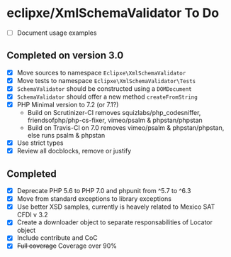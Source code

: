 # eclipxe/XmlSchemaValidator To Do

- [ ] Document usage examples

## Completed on version 3.0

- [X] Move sources to namespace `Eclipxe\XmlSchemaValidator`
- [X] Move tests to namespace `Eclipxe\XmlSchemaValidator\Tests`
- [X] `SchemaValidator` should be constructed using a `DOMDocument`
- [X] `SchemaValidator` should offer a new method `createFromString`
- [X] PHP Minimal version to 7.2 (or 7.1?)
    - Build on Scrutinizer-CI removes squizlabs/php_codesniffer, friendsofphp/php-cs-fixer, vimeo/psalm & phpstan/phpstan
    - Build on Travis-CI on 7.0 removes vimeo/psalm & phpstan/phpstan, else runs psalm & phpstan  
- [X] Use strict types
- [X] Review all docblocks, remove or justify

## Completed

- [X] Deprecate PHP 5.6 to PHP 7.0 and phpunit from ^5.7 to ^6.3
- [X] Move from standard exceptions to library exceptions
- [X] Use better XSD samples, currently is heavely related to Mexico SAT CFDI v 3.2
- [X] Create a downloader object to separate responsabilities of Locator object
- [X] Include contribute and CoC
- [X] ~~Full coverage~~ Coverage over 90%
